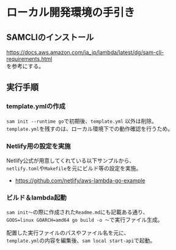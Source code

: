 # ローカル開発環境の手引き

## SAMCLIのインストール

https://docs.aws.amazon.com/ja_jp/lambda/latest/dg/sam-cli-requirements.html  
を参考にする。  

## 実行手順

### template.ymlの作成

`sam init --runtime go`で初期後、`template.yml` 以外は削除。  
`template.yml`を残すのは、ローカル環境下での動作確認を行うため。

### Netlify用の設定を実施

Netlify公式が用意してくれている以下サンプルから、  
`netlify.toml`や`Makefile`を元にビルド等の設定を実施。  

- https://github.com/netlify/aws-lambda-go-example

### ビルド＆lambda起動

`sam init〜`の際に作成された`Readme.md`にも記載ある通り、  
`GOOS=linux GOARCH=amd64 go build -o 〜`で実行ファイル生成。  

配置した実行ファイルのパスやファイル名を元に、  
`template.yml`の内容を編集後、`sam local start-api`で起動。

